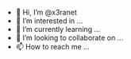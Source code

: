 - 👋 Hi, I’m @x3ranet
- 👀 I’m interested in ...
- 🌱 I’m currently learning ...
- 💞️ I’m looking to collaborate on ...
- 📫 How to reach me ...

<!---
x3ranet/x3ranet is a ✨ special ✨ repository because its `README.md` (this file) appears on your GitHub profile.
You can click the Preview link to take a look at your changes.
--->
